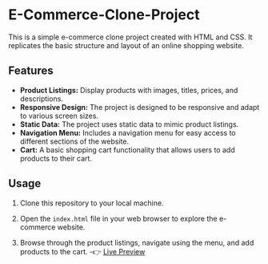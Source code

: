 # E-Commerce-Clone-Project
This is a simple e-commerce clone project created with HTML and CSS. It replicates the basic structure and layout of an online shopping website.
## Features

- **Product Listings:** Display products with images, titles, prices, and descriptions.
- **Responsive Design:** The project is designed to be responsive and adapt to various screen sizes.
- **Static Data:** The project uses static data to mimic product listings.
- **Navigation Menu:** Includes a navigation menu for easy access to different sections of the website.
- **Cart:** A basic shopping cart functionality that allows users to add products to their cart.

## Usage

1. Clone this repository to your local machine.
2. Open the `index.html` file in your web browser to explore the e-commerce website.

3. Browse through the product listings, navigate using the menu, and add products to the cart.
-👉
[Live Preview](http://127.0.0.1:5500/index.html)
